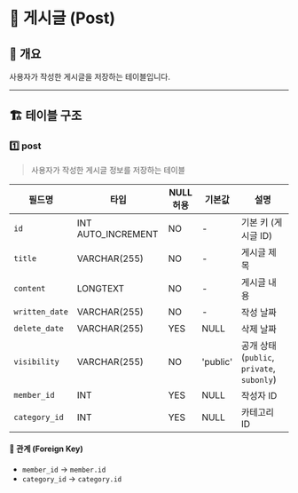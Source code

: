 # 📂 게시글 (Post)

## 📖 개요
사용자가 작성한 게시글을 저장하는 테이블입니다.

---

## 🏗️ 테이블 구조

### 1️⃣ post
> 사용자가 작성한 게시글 정보를 저장하는 테이블

| 필드명            | 타입             | NULL 허용 | 기본값  | 설명 |
|----------------|-----------------|----------|--------|------|
| `id`           | INT AUTO_INCREMENT | NO       | -      | 기본 키 (게시글 ID) |
| `title`        | VARCHAR(255)      | NO       | -      | 게시글 제목 |
| `content`      | LONGTEXT          | NO       | -      | 게시글 내용 |
| `written_date` | VARCHAR(255)    | NO       | -      | 작성 날짜 |
| `delete_date`  | VARCHAR(255)     | YES      | NULL   | 삭제 날짜 |
| `visibility`   | VARCHAR(255)     | NO       | 'public' | 공개 상태 (`public`, `private`, `subonly`) |
| `member_id`    | INT               | YES      | NULL   | 작성자 ID |
| `category_id`  | INT               | YES      | NULL   | 카테고리 ID |

#### 🔗 관계 (Foreign Key)
- `member_id` → `member.id`
- `category_id` → `category.id`
